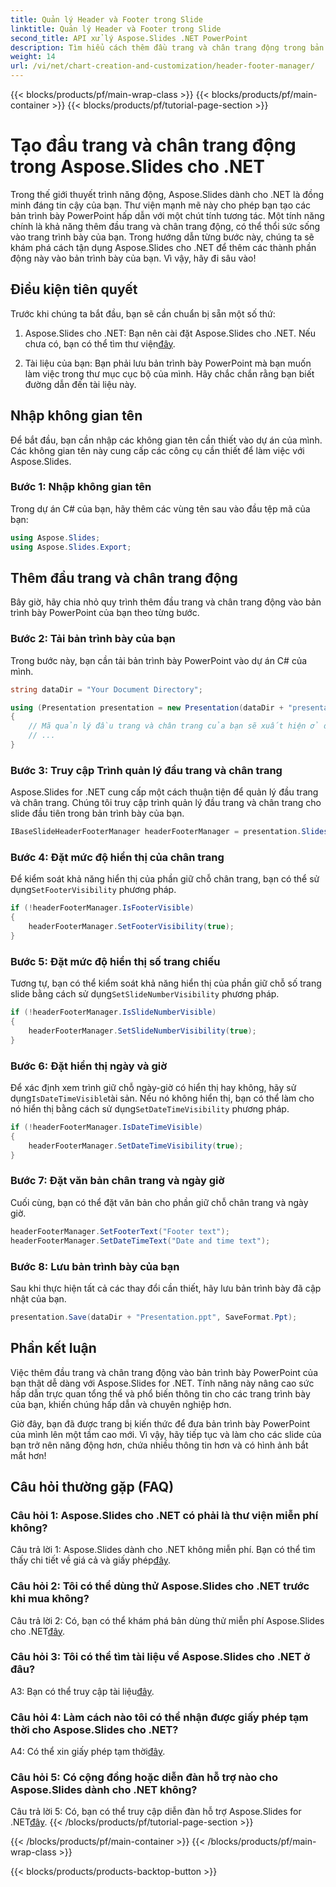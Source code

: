 ```yaml
---
title: Quản lý Header và Footer trong Slide
linktitle: Quản lý Header và Footer trong Slide
second_title: API xử lý Aspose.Slides .NET PowerPoint
description: Tìm hiểu cách thêm đầu trang và chân trang động trong bản trình bày PowerPoint bằng Aspose.Slides cho .NET.
weight: 14
url: /vi/net/chart-creation-and-customization/header-footer-manager/
---
```


{{< blocks/products/pf/main-wrap-class >}}
{{< blocks/products/pf/main-container >}}
{{< blocks/products/pf/tutorial-page-section >}}


# Tạo đầu trang và chân trang động trong Aspose.Slides cho .NET

Trong thế giới thuyết trình năng động, Aspose.Slides dành cho .NET là đồng minh đáng tin cậy của bạn. Thư viện mạnh mẽ này cho phép bạn tạo các bản trình bày PowerPoint hấp dẫn với một chút tính tương tác. Một tính năng chính là khả năng thêm đầu trang và chân trang động, có thể thổi sức sống vào trang trình bày của bạn. Trong hướng dẫn từng bước này, chúng ta sẽ khám phá cách tận dụng Aspose.Slides cho .NET để thêm các thành phần động này vào bản trình bày của bạn. Vì vậy, hãy đi sâu vào!

## Điều kiện tiên quyết

Trước khi chúng ta bắt đầu, bạn sẽ cần chuẩn bị sẵn một số thứ:

1.  Aspose.Slides cho .NET: Bạn nên cài đặt Aspose.Slides cho .NET. Nếu chưa có, bạn có thể tìm thư viện[đây](https://releases.aspose.com/slides/net/).

2. Tài liệu của bạn: Bạn phải lưu bản trình bày PowerPoint mà bạn muốn làm việc trong thư mục cục bộ của mình. Hãy chắc chắn rằng bạn biết đường dẫn đến tài liệu này.

## Nhập không gian tên

Để bắt đầu, bạn cần nhập các không gian tên cần thiết vào dự án của mình. Các không gian tên này cung cấp các công cụ cần thiết để làm việc với Aspose.Slides.

### Bước 1: Nhập không gian tên

Trong dự án C# của bạn, hãy thêm các vùng tên sau vào đầu tệp mã của bạn:

```csharp
using Aspose.Slides;
using Aspose.Slides.Export;
```

## Thêm đầu trang và chân trang động

Bây giờ, hãy chia nhỏ quy trình thêm đầu trang và chân trang động vào bản trình bày PowerPoint của bạn theo từng bước.

### Bước 2: Tải bản trình bày của bạn

Trong bước này, bạn cần tải bản trình bày PowerPoint vào dự án C# của mình.

```csharp
string dataDir = "Your Document Directory";

using (Presentation presentation = new Presentation(dataDir + "presentation.ppt"))
{
    // Mã quản lý đầu trang và chân trang của bạn sẽ xuất hiện ở đây.
    // ...
}
```

### Bước 3: Truy cập Trình quản lý đầu trang và chân trang

Aspose.Slides for .NET cung cấp một cách thuận tiện để quản lý đầu trang và chân trang. Chúng tôi truy cập trình quản lý đầu trang và chân trang cho slide đầu tiên trong bản trình bày của bạn.

```csharp
IBaseSlideHeaderFooterManager headerFooterManager = presentation.Slides[0].HeaderFooterManager;
```

### Bước 4: Đặt mức độ hiển thị của chân trang

 Để kiểm soát khả năng hiển thị của phần giữ chỗ chân trang, bạn có thể sử dụng`SetFooterVisibility` phương pháp.

```csharp
if (!headerFooterManager.IsFooterVisible)
{
    headerFooterManager.SetFooterVisibility(true);
}
```

### Bước 5: Đặt mức độ hiển thị số trang chiếu

 Tương tự, bạn có thể kiểm soát khả năng hiển thị của phần giữ chỗ số trang slide bằng cách sử dụng`SetSlideNumberVisibility` phương pháp.

```csharp
if (!headerFooterManager.IsSlideNumberVisible)
{
    headerFooterManager.SetSlideNumberVisibility(true);
}
```

### Bước 6: Đặt hiển thị ngày và giờ

 Để xác định xem trình giữ chỗ ngày-giờ có hiển thị hay không, hãy sử dụng`IsDateTimeVisible`tài sản. Nếu nó không hiển thị, bạn có thể làm cho nó hiển thị bằng cách sử dụng`SetDateTimeVisibility` phương pháp.

```csharp
if (!headerFooterManager.IsDateTimeVisible)
{
    headerFooterManager.SetDateTimeVisibility(true);
}
```

### Bước 7: Đặt văn bản chân trang và ngày giờ

Cuối cùng, bạn có thể đặt văn bản cho phần giữ chỗ chân trang và ngày giờ.

```csharp
headerFooterManager.SetFooterText("Footer text");
headerFooterManager.SetDateTimeText("Date and time text");
```

### Bước 8: Lưu bản trình bày của bạn

Sau khi thực hiện tất cả các thay đổi cần thiết, hãy lưu bản trình bày đã cập nhật của bạn.

```csharp
presentation.Save(dataDir + "Presentation.ppt", SaveFormat.Ppt);
```

## Phần kết luận

Việc thêm đầu trang và chân trang động vào bản trình bày PowerPoint của bạn thật dễ dàng với Aspose.Slides for .NET. Tính năng này nâng cao sức hấp dẫn trực quan tổng thể và phổ biến thông tin cho các trang trình bày của bạn, khiến chúng hấp dẫn và chuyên nghiệp hơn.

Giờ đây, bạn đã được trang bị kiến thức để đưa bản trình bày PowerPoint của mình lên một tầm cao mới. Vì vậy, hãy tiếp tục và làm cho các slide của bạn trở nên năng động hơn, chứa nhiều thông tin hơn và có hình ảnh bắt mắt hơn!

## Câu hỏi thường gặp (FAQ)

### Câu hỏi 1: Aspose.Slides cho .NET có phải là thư viện miễn phí không?
 Câu trả lời 1: Aspose.Slides dành cho .NET không miễn phí. Bạn có thể tìm thấy chi tiết về giá cả và giấy phép[đây](https://purchase.aspose.com/buy).

### Câu hỏi 2: Tôi có thể dùng thử Aspose.Slides cho .NET trước khi mua không?
Câu trả lời 2: Có, bạn có thể khám phá bản dùng thử miễn phí Aspose.Slides cho .NET[đây](https://releases.aspose.com/).

### Câu hỏi 3: Tôi có thể tìm tài liệu về Aspose.Slides cho .NET ở đâu?
 A3: Bạn có thể truy cập tài liệu[đây](https://reference.aspose.com/slides/net/).

### Câu hỏi 4: Làm cách nào tôi có thể nhận được giấy phép tạm thời cho Aspose.Slides cho .NET?
 A4: Có thể xin giấy phép tạm thời[đây](https://purchase.aspose.com/temporary-license/).

### Câu hỏi 5: Có cộng đồng hoặc diễn đàn hỗ trợ nào cho Aspose.Slides dành cho .NET không?
 Câu trả lời 5: Có, bạn có thể truy cập diễn đàn hỗ trợ Aspose.Slides for .NET[đây](https://forum.aspose.com/).
{{< /blocks/products/pf/tutorial-page-section >}}

{{< /blocks/products/pf/main-container >}}
{{< /blocks/products/pf/main-wrap-class >}}

{{< blocks/products/products-backtop-button >}}
